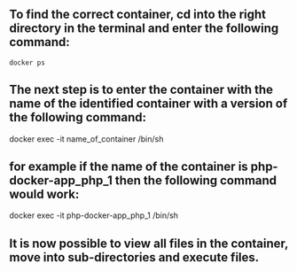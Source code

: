 ## To find the correct container, cd into the right directory in the terminal and enter the following command:

    docker ps

## The next step is to enter the container with the name of the identified container with a version of the following command:

docker exec -it name_of_container /bin/sh

## for example if the name of the container is php-docker-app_php_1 then the following command would work:

docker exec -it php-docker-app_php_1 /bin/sh

## It is now possible to view all files in the container, move into sub-directories and execute files.